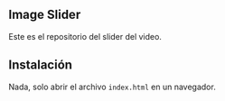## Image Slider

Este es el repositorio del slider del video.


## Instalación
Nada, solo abrir el archivo `index.html` en un navegador.
